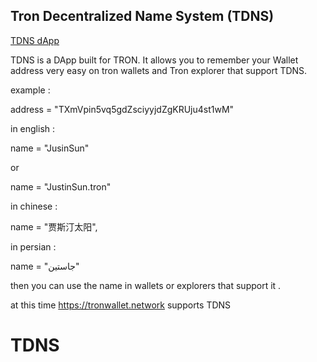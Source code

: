 ##   Tron Decentralized Name System (TDNS) 
                        

[TDNS dApp ](https://tdns.github.io)

TDNS is a DApp built for TRON. It allows you to remember your Wallet address very easy on tron wallets 
and Tron explorer that support TDNS.


example : 

address = "TXmVpin5vq5gdZsciyyjdZgKRUju4st1wM"  

in english : 

name = "JusinSun" 

or

name =  "JustinSun.tron"
 
 
in chinese : 

name = "贾斯汀太阳",  

in persian  : 

name = "جاستین"
 

 then you can use the name in wallets or explorers that support it .  

 at this time https://tronwallet.network supports TDNS
 

  # TDNS

